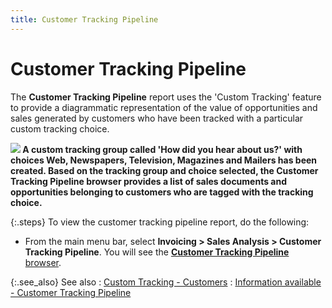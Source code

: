 ```yaml
---
title: Customer Tracking Pipeline
---
```


# Customer Tracking Pipeline


The **Customer Tracking Pipeline** report  uses the 'Custom Tracking'  feature to provide a diagrammatic representation of the value of opportunities  and sales generated by customers who have been tracked with a particular  custom tracking choice.


**![]({{site.sp_baseurl}}/img/example.gif) A  custom tracking group called 'How did you hear about us?' with choices  Web, Newspapers, Television, Magazines and Mailers has been created. Based  on the tracking group and choice selected, the **Customer 
 Tracking Pipeline** browser provides a list of sales documents and  opportunities belonging to customers who are tagged with the tracking  choice.**


{:.steps}
To view the customer tracking pipeline report,  do the following:

- From the main  menu bar, select **Invoicing &gt; Sales 
 Analysis &gt; Customer Tracking Pipeline**. You will see the [**Customer Tracking Pipeline** browser]({{site.sp_baseurl}}/sales-docs/sales-analysis/customer-tracking-pipeline/the_customer_tracking_pipeline_browser.html).



{:.see_also}
See also
: [Custom  Tracking - Customers]({{site.ct_chm}}/customer-tracking/customer_tracking.html)
: [Information  available - Customer Tracking Pipeline]({{site.sp_baseurl}}/sales-docs/sales-analysis/customer-tracking-pipeline/utility_of_customer_tracking_pipeline_report.html)
